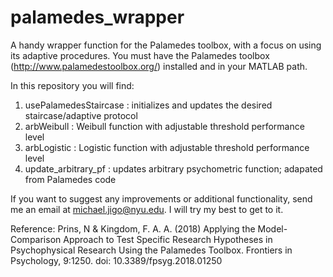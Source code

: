 # palamedes_wrapper
A handy wrapper function for the Palamedes toolbox, with a focus on using its adaptive procedures.
You must have the Palamedes toolbox (http://www.palamedestoolbox.org/) installed and in your MATLAB path.

In this repository you will find:
1. usePalamedesStaircase    : initializes and updates the desired staircase/adaptive protocol
2. arbWeibull               : Weibull function with adjustable threshold performance level
3. arbLogistic              : Logistic function with adjustable threshold performance level
4. update_arbitrary_pf      : updates arbitrary psychometric function; adapated from Palamedes code

If you want to suggest any improvements or additional functionality, send me an email at michael.jigo@nyu.edu. I will try my best to get to it.

Reference:
Prins, N & Kingdom, F. A. A. (2018) Applying the Model-Comparison Approach to Test Specific Research Hypotheses in Psychophysical Research Using the Palamedes Toolbox. Frontiers in Psychology, 9:1250. doi: 10.3389/fpsyg.2018.01250
